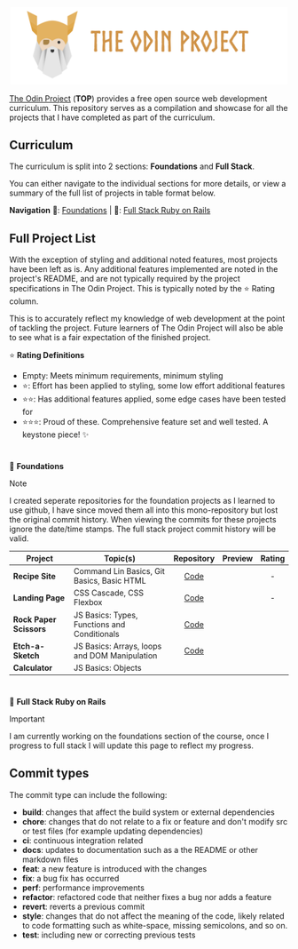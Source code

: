 <p align="center">
  <img src="/assets/top-header-h.png" alt="The Odin Project Logo" width="500" />
</p>

[The Odin Project](https://www.theodinproject.com/) (**TOP**) provides a free open source web development curriculum. This repository serves as a compilation and showcase for all the projects that I have completed as part of the curriculum.

## Curriculum
The curriculum is split into 2 sections: **Foundations** and **Full Stack**.

You can either navigate to the individual sections for more details, or view a summary of the full list of projects in table format below.

**Navigation** 🥈: [Foundations](https://github.com/JaseBird/my-odin-projects/edit/main/README.md) | 🥇: [Full Stack Ruby on Rails](https://github.com/JaseBird/my-odin-projects/edit/main/README.md)

## Full Project List
With the exception of styling and additional noted features, most projects have been left as is. Any additional features implemented are noted in the project's README, and are not typically required by the project specifications in The Odin Project. This is typically noted by the ⭐ Rating column.

This is to accurately reflect my knowledge of web development at the point of tackling the project. Future learners of The Odin Project will also be able to see what is a fair expectation of the finished project.

⭐ **Rating Definitions**
- Empty: Meets minimum requirements, minimum styling
- ⭐: Effort has been applied to styling, some low effort additional features
- ⭐⭐: Has additional features applied, some edge cases have been tested for
- ⭐⭐⭐: Proud of these. Comprehensive feature set and well tested. A keystone piece! ✨

#
🥈 **Foundations**

> [!NOTE]
> I created seperate repositories for the foundation projects as I learned to use github, I have since moved them all into this mono-repository but lost the original commit history. When viewing the commits for these projects ignore the date/time stamps. The full stack project commit history will be valid.

| Project | Topic(s) | Repository | Preview | Rating |
| --- | --- | :---: | :---: | :---: |
| **Recipe Site** | Command Lin Basics, Git Basics, Basic HTML | [Code](https://github.com/JaseBird/my-odin-projects/tree/main/foundations/01-recipe-site) | | - |
| **Landing Page** | CSS Cascade, CSS Flexbox | [Code](https://github.com/JaseBird/my-odin-projects/tree/main/foundations/02-landing-page) | | - |
| **Rock Paper Scissors** | JS Basics: Types, Functions and Conditionals | [Code](https://github.com/JaseBird/my-odin-projects/tree/main/foundations/03-rock-paper-sissors) | | |
| **Etch-a-Sketch** | JS Basics: Arrays, loops and DOM Manipulation | [Code](https://github.com/JaseBird/my-odin-projects/tree/main/foundations/04-etch-a-sketch) | | |
| **Calculator** | JS Basics: Objects | | | |

#
🥇 **Full Stack Ruby on Rails**
> [!IMPORTANT]
> I am currently working on the foundations section of the course, once I progress to full stack I will update this page to reflect my progress.

## Commit types
The commit type can include the following:
- **build**: changes that affect the build system or external dependencies
- **chore**: changes that do not relate to a fix or feature and don't modify src or test files (for example updating dependencies)
- **ci**: continuous integration related
- **docs**: updates to documentation such as a the README or other markdown files
- **feat**: a new feature is introduced with the changes
- **fix**: a bug fix has occurred
- **perf**: performance improvements
- **refactor**: refactored code that neither fixes a bug nor adds a feature
- **revert**: reverts a previous commit
- **style**: changes that do not affect the meaning of the code, likely related to code formatting such as white-space, missing semicolons, and so on.
- **test**: including new or correcting previous tests

